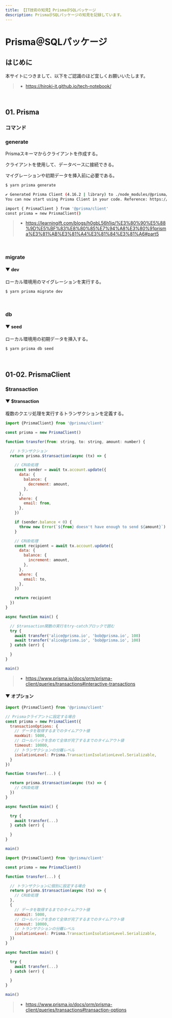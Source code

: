 ```yaml
---
title: 【IT技術の知見】Prisma＠SQLパッケージ
description: Prisma＠SQLパッケージの知見を記録しています。
---
```


# Prisma＠SQLパッケージ

## はじめに

本サイトにつきまして、以下をご認識のほど宜しくお願いいたします。

> - https://hiroki-it.github.io/tech-notebook/

<br>

## 01. Prisma

### コマンド

### generate

Prismaスキーマからクライアントを作成する。

クライアントを使用して、データベースに接続できる。

マイグレーションや初期データを挿入前に必要である。

```bash
$ yarn prisma generate

✔ Generated Prisma Client (4.16.2 | library) to ./node_modules/@prisma/client in 177ms
You can now start using Prisma Client in your code. Reference: https://pris.ly/d/client

import { PrismaClient } from '@prisma/client'
const prisma = new PrismaClient()
```

> - https://learningift.com/blogs/h0gbL56h1iq/%E3%80%90%E5%88%9D%E5%BF%83%E8%80%85%E7%94%A8%E3%80%91prisma%E3%81%AB%E3%81%A4%E3%81%84%E3%81%A6#part5

<br>

### migrate

#### ▼ dev

ローカル環境用のマイグレーションを実行する。

```bash
$ yarn prisma migrate dev
```

<br>

### db

#### ▼ seed

ローカル環境用の初期データを挿入する。

```bash
$ yarn prisma db seed
```

<br>

## 01-02. PrismaClient

### $transaction

#### ▼ $transaction

複数のクエリ処理を実行するトランザクションを定義する。

```javascript
import {PrismaClient} from '@prisma/client'

const prisma = new PrismaClient()

function transfer(from: string, to: string, amount: number) {

  // トランザクション
  return prisma.$transaction(async (tx) => {

    // CRUD処理
    const sender = await tx.account.update({
      data: {
        balance: {
          decrement: amount,
        },
      },
      where: {
        email: from,
      },
    })

    if (sender.balance < 0) {
      throw new Error(`${from} doesn't have enough to send ${amount}`)
    }

    // CRUD処理
    const recipient = await tx.account.update({
      data: {
        balance: {
          increment: amount,
        },
      },
      where: {
        email: to,
      },
    })

    return recipient
  })
}

async function main() {

  // $transaction関数の実行をtry-catchブロックで囲む
  try {
    await transfer('alice@prisma.io', 'bob@prisma.io', 100)
    await transfer('alice@prisma.io', 'bob@prisma.io', 100)
  } catch (err) {

  }
}

main()
```

> - https://www.prisma.io/docs/orm/prisma-client/queries/transactions#interactive-transactions

#### ▼ オプション

```javascript
import {PrismaClient} from '@prisma/client'

// Prismaクライアントに設定する場合
const prisma = new PrismaClient({
  transactionOptions: {
    // データを取得するまでのタイムアウト値
    maxWait: 5000,
    // ロールバックを含めて全体が完了するまでのタイムアウト値
    timeout: 10000,
    // トランザクションの分離レベル
    isolationLevel: Prisma.TransactionIsolationLevel.Serializable,
  }
})

function transfer(...) {

  return prisma.$transaction(async (tx) => {
    // CRUD処理
  })
}

async function main() {

  try {
    await transfer(...)
  } catch (err) {

  }
}

main()
```

```javascript
import {PrismaClient} from '@prisma/client'

const prisma = new PrismaClient()

function transfer(...) {

  // トランザクションに個別に設定する場合
  return prisma.$transaction(async (tx) => {
    // CRUD処理
  },
  {
    // データを取得するまでのタイムアウト値
    maxWait: 5000,
    // ロールバックを含めて全体が完了するまでのタイムアウト値
    timeout: 10000,
    // トランザクションの分離レベル
    isolationLevel: Prisma.TransactionIsolationLevel.Serializable,
  })
}

async function main() {

  try {
    await transfer(...)
  } catch (err) {

  }
}

main()
```

> - https://www.prisma.io/docs/orm/prisma-client/queries/transactions#transaction-options

<br>
